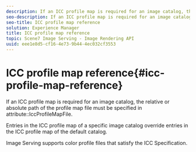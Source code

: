 ```yaml
---
description: If an ICC profile map is required for an image catalog, the relative or absolute path of the profile map file must be specified in attribute IccProfileMapFile.
seo-description: If an ICC profile map is required for an image catalog, the relative or absolute path of the profile map file must be specified in attribute IccProfileMapFile.
seo-title: ICC profile map reference
solution: Experience Manager
title: ICC profile map reference
topic: Scene7 Image Serving - Image Rendering API
uuid: eee1e8d5-cf16-4e73-9b44-4ec032cf3553
---
```


# ICC profile map reference{#icc-profile-map-reference}

If an ICC profile map is required for an image catalog, the relative or absolute path of the profile map file must be specified in attribute::IccProfileMapFile.

Entries in the ICC profile map of a specific image catalog override entries in the ICC profile map of the default catalog.

Image Serving supports color profile files that satisfy the ICC Specification. 
